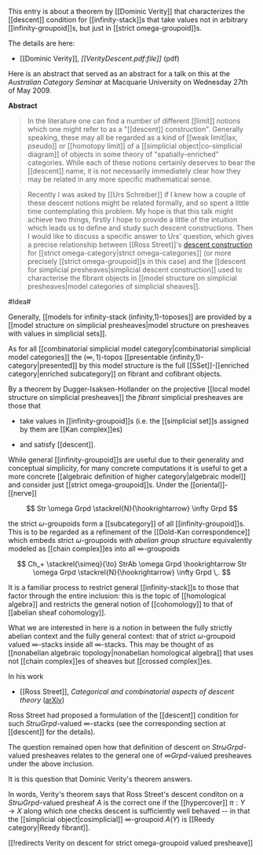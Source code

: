 This entry is about a theorem by [[Dominic Verity]] that characterizes the [[descent]] condition for [[infinity-stack]]s that take values not in arbitrary [[infinity-groupoid]]s, but just in [[strict omega-groupoid]]s.

The details are here:

* [[Dominic Verity]], _[[VerityDescent.pdf:file]]_ (pdf)

Here is an abstract that served as an abstract for a talk on this at the _Australian Category Seminar_ at Macquarie University on Wednesday 27th of May 2009.

<strong>Abstract</strong>

>In the literature one can find a number of different [[limit]] notions which one might refer to as a "[[descent]] construction". Generally speaking, these may all be regarded as a kind of [[weak limit|lax, pseudo]] or [[homotopy limit]] of a [[simplicial object|co-simplicial diagram]] of objects in some theory of "spatially-enriched" categories. While each of these notions certainly deserves to bear the [[descent]] name, it is not necessarily immediately clear how they may be related in any more specific mathematical sense.

>Recently I was asked by [[Urs Schreiber]] if I knew how a couple of these descent notions might be related formally, and so spent a little time contemplating this problem. My hope is that this talk might achieve two things, firstly I hope to provide a little of the intuition which leads us to define and study such descent constructions. Then I would like to discuss a specific answer to Urs' question, which gives a precise relationship between [[Ross Street]]'s [descent construction](http://arxiv.org/abs/math.CT/0303175) for [[strict omega-category|strict omega-categories]] (or more precisely [[strict omega-groupoid]]s in this case) and the [[descent for simplicial presheaves|simplicial descent construction]] used to characterise the fibrant objects in [[model structure on simplicial presheaves|model categories of simplicial sheaves]].

#Idea#

Generally, [[models for infinity-stack (infinity,1)-toposes]] are provided by a [[model structure on simplicial presheaves|model structure on presheaves with values in simplicial sets]].

As for all [[combinatorial simplicial model category|combinatorial simplicial model categories]] the $(\infty,1)$-topos [[presentable (infinity,1)-category|presented]] by this model structure is the full [[SSet]]-[[enriched category|enriched subcategory]] on fibrant and cofibrant objects.

By a theorem by Dugger-Isaksen-Hollander on the projective [[local model structure on simplicial presheaves]] the _fibrant_ simplicial presheaves are those that 

* take values in [[infinity-groupoid]]s (i.e. the [[simplicial set]]s assigned by them are [[Kan complex]]es) 

* and satisfy [[descent]].

While general [[infinity-groupoid]]s are useful due to their generality and conceptual simplicity, for many concrete computations it is useful to get a more concrete [[algebraic definition of higher category|algebraic model]] and consider just [[strict omega-groupoid]]s. Under the [[oriental]]-[[nerve]] 

$$
  Str \omega Grpd \stackrel{N}{\hookrightarrow} \infty Grpd
$$

the strict $\omega$-groupoids form a [[subcategory]] of all [[infinity-groupoid]]s. This is to be regarded as a refinement of the [[Dold-Kan correspondence]] which embeds strict $\omega$-groupoids _with abelian group structure_ equivalently modeled as [[chain complex]]es into all $\infty$-groupoids

$$
  Ch_+
  \stackrel{\simeq}{\to} StrAb \omega Grpd
  \hookrightarrow
  Str \omega Grpd \stackrel{N}{\hookrightarrow} \infty Grpd
  \,.
$$

It is a familiar process to restrict general [[infinity-stack]]s to those that factor through the entire inclusion: this is the topic of [[homological algebra]] and restricts the general notion of [[cohomology]] to that of [[abelian sheaf cohomology]].

What we are interested in here is a notion in between the fully strictly abelian context and the fully general context: that of strict $\omega$-groupoid valued $\infty$-stacks inside all $\infty$-stacks. This may be thought of as [[nonabelian algebraic topology|nonabelian homological algebra]] that uses not [[chain complex]]es of sheaves but [[crossed complex]]es.

In his work

* [[Ross Street]], _Categorical and combinatorial aspects of descent theory_ ([arXiv](http://arxiv.org/abs/math.CT/0303175))

Ross Street had proposed a formulation of the [[descent]] condition for such $Str \omega Grpd$-valued $\infty$-stacks (see the corresponding section at [[descent]] for the details).

The question remained open how that definition of descent on $Str \omega Grpd$-valued presheaves relates to the general one of $\infty Grpd$-valued presheaves under the above inclusion.

It is this question that Dominic Verity's theorem answers.

In words, Verity's theorem says that Ross Street's descent conditon on a $Str \omega Grpd$-valued presheaf $A$ is the correct one if the [[hypercover]] $\pi : Y \to X$  along which one checks descent is sufficiently well behaved -- in that the [[simplicial object|cosimplicial]] $\infty$-groupoid $A(Y)$ is [[Reedy category|Reedy fibrant]]. 


[[!redirects Verity on descent for strict omega-groupoid valued presheave]]